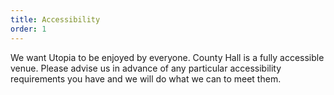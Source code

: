 ```yaml
---
title: Accessibility
order: 1
---
```

We want Utopia to be enjoyed by everyone. County Hall is a fully accessible venue. Please advise us in advance of any particular accessibility requirements you have and we will do what we can to meet them.
